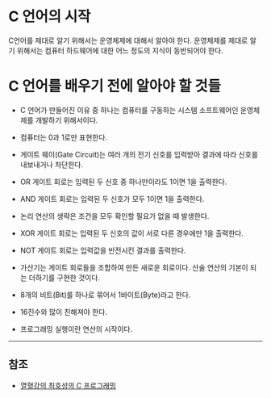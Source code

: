 # C 언어의 시작
C언어를 제대로 알기 위해서는 운영체제에 대해서 알아야 한다. 운영체제를 제대로 알기 위해서는 컴퓨터 하드웨어에 대한 어느 정도의 지식이 동반되어야 한다.

# C 언어를 배우기 전에 알아야 할 것들

- C 언어가 만들어진 이유 중 하나는 컴퓨터를 구동하는 시스템 소프트웨어인 운영체제를 개발하기 위해서이다.

- 컴퓨터는 0과 1로만 표현한다. 

- 게이트 웨이(Gate Circuit)는 여러 개의 전기 신호를 입력받아 결과에 따라 신호를 내보내거나 차단한다. 

- OR 게이트 회로는 입력된 두 신호 중 하나만이라도 1이면 1을 출력한다.

- AND 게이트 회로는 입력된 두 신호가 모두 1이면 1을 출력한다.

- 논리 연산의 생략은 조건을 모두 확인할 필요가 없을 때 발생한다.

- XOR 게이트 회로는 입력된 두 신호의 값이 서로 다른 경우에만 1을 출력한다.

- NOT 게이트 회로는 입력값을 반전시킨 결과를 출력한다.

- 가산기는 게이트 회로들을 조합하여 만든 새로운 회로이다. 산술 연산의 기본이 되는 더하기를 구현한 것이다.

- 8개의 비트(Bit)를 하나로 묶어서 1바이트(Byte)라고 한다.

- 16진수와 많이 친해져야 한다.

- 프로그래밍 실행이란 연산의 시작이다.

___

## 참조

- [열혈강의 최호성의 C 프로그래밍](https://cafe.naver.com/windev/7880)
